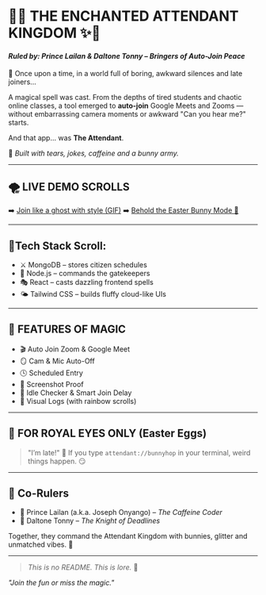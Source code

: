 # 👑✨ THE ENCHANTED ATTENDANT KINGDOM ✨👑

#### *Ruled by: Prince Lailan & Daltone Tonny – Bringers of Auto-Join Peace*

🏰 Once upon a time, in a world full of boring, awkward silences and late joiners...

A magical spell was cast. From the depths of tired students and chaotic online classes, a tool emerged to **auto-join** Google Meets and Zooms — without embarrassing camera moments or awkward "Can you hear me?" starts.

And that app... was **The Attendant**.

🌟 *Built with tears, jokes, caffeine and a bunny army.*

---

## 🌪️ LIVE DEMO SCROLLS

➡️ [Join like a ghost with style (GIF)](https://media.giphy.com/media/3oKIPvvaugnP88ZB4I/giphy.gif)
➡️ [Behold the Easter Bunny Mode 🐇](https://media.giphy.com/media/l0MYt5jPR6QX5pnqM/giphy.gif)

---

## 🧃Tech Stack Scroll:

* ⚔️ MongoDB – stores citizen schedules
* 🧙 Node.js – commands the gatekeepers
* 🎭 React – casts dazzling frontend spells
* 🌤️ Tailwind CSS – builds fluffy cloud-like UIs

---

## 🌈 FEATURES OF MAGIC

* 🎬 Auto Join Zoom & Google Meet
* 🪞 Cam & Mic Auto-Off
* 🕓 Scheduled Entry
* 📸 Screenshot Proof
* 🐌 Idle Checker & Smart Join Delay
* 🧻 Visual Logs (with rainbow scrolls)

---

## 🪩 FOR ROYAL EYES ONLY (Easter Eggs)

> "I’m late!" 🐇
> If you type `attendant://bunnyhop` in your terminal, weird things happen. 😏

---

## 🤝 Co-Rulers

* 👑 Prince Lailan (a.k.a. Joseph Onyango) – *The Caffeine Coder*
* 👑 Daltone Tonny – *The Knight of Deadlines*

Together, they command the Attendant Kingdom with bunnies, glitter and unmatched vibes. 💖

---

> *This is no README. This is lore.* 🌙

*"Join the fun or miss the magic."*
